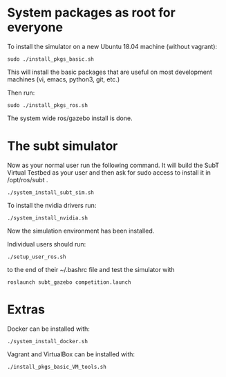 # System packages as root for everyone

To install the simulator on a new Ubuntu 18.04 machine (without vagrant):
```
sudo ./install_pkgs_basic.sh
```
This will install the basic packages that are useful on most development machines (vi, emacs, python3, git, etc.) 

Then run:
```
sudo ./install_pkgs_ros.sh
```
The system wide ros/gazebo install is done.

# The subt simulator
Now as your normal user run the following command. It will build the SubT Virtual Testbed as your user and then ask for sudo access to install it in /opt/ros/subt .
```
./system_install_subt_sim.sh
```

To install the nvidia drivers run:
```
./system_install_nvidia.sh
```


Now the simulation environment has been installed.

Individual users should run:
```
./setup_user_ros.sh
```
to the end of their ~/.bashrc file and test the simulator with 
```
roslaunch subt_gazebo competition.launch
```

# Extras 

Docker can be installed with:
```
./system_install_docker.sh
```

Vagrant and VirtualBox can be installed with:
```
./install_pkgs_basic_VM_tools.sh
```

